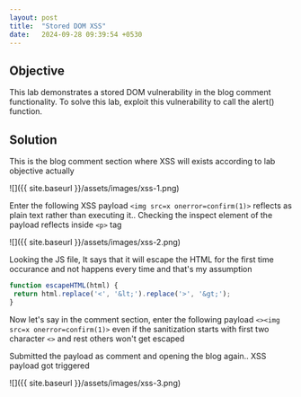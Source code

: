 ```yaml
---
layout: post
title:  "Stored DOM XSS"
date:   2024-09-28 09:39:54 +0530
---
```


## Objective 

This lab demonstrates a stored DOM vulnerability in the blog comment functionality. To solve this lab, exploit this vulnerability to call the alert() function. 

## Solution

This is the blog comment section where XSS will exists according to lab objective actually 

![]({{ site.baseurl }}/assets/images/xss-1.png) 

Enter the following XSS payload `<img src=x onerror=confirm(1)>` reflects as plain text rather than executing it.. Checking the inspect element of the payload reflects inside `<p>` tag 

![]({{ site.baseurl }}/assets/images/xss-2.png) 

Looking the JS file, It says that it will escape the HTML for the first time occurance and not happens every time and that's my assumption 

```js
function escapeHTML(html) {
 return html.replace('<', '&lt;').replace('>', '&gt;');
}
```

Now let's say in the comment section, enter the following payload `<><img src=x onerror=confirm(1)>` even if the sanitization starts with first two character `<>` and rest others won't get escaped 

Submitted the payload as comment and opening the blog again.. XSS payload got triggered 

![]({{ site.baseurl }}/assets/images/xss-3.png) 